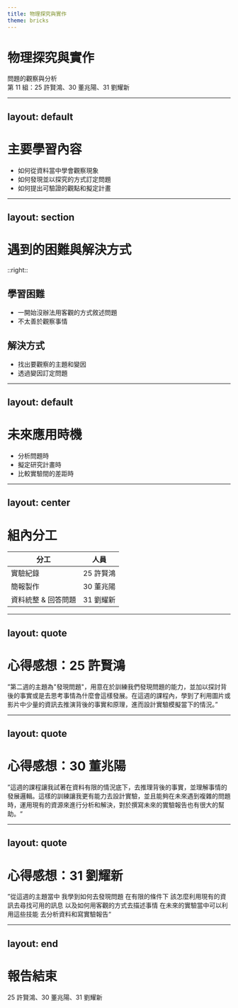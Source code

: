 ```yaml
---
title: 物理探究與實作
theme: bricks
---
```


# 物理探究與實作
問題的觀察與分析 <br>
第 11 組：25 許賢鴻、30 董兆陽、31 劉耀新

---
layout: default
---

# 主要學習內容

- 如何從資料當中學會觀察現象
- 如何發現並以探究的方式訂定問題
- 如何提出可驗證的觀點和擬定計畫

---
layout: section
---

# 遇到的困難與解決方式

::right::

## 學習困難
- 一開始沒辦法用客觀的方式敘述問題
- 不太善於觀察事情

## 解決方式
- 找出要觀察的主題和變因
- 透過變因訂定問題

---
layout: default
---

# 未來應用時機
- 分析問題時
- 擬定研究計畫時
- 比較實驗間的差距時

---
layout: center
---

# 組內分工
| 分工                | 人員      |
|---------------------|-----------|
| 實驗紀錄            | 25 許賢鴻 |
| 簡報製作            | 30 董兆陽 |
| 資料統整 & 回答問題 | 31 劉耀新 |

---
layout: quote
---

# 心得感想：25 許賢鴻
”第二週的主題為"發現問題"，用意在於訓練我們發現問題的能力，並加以探討背後的事實或是去思考事情為什麼會這樣發展。在這週的課程內，學到了利用圖片或影片中少量的資訊去推演背後的事實和原理，進而設計實驗模擬當下的情況。”

---
layout: quote
---

# 心得感想：30 董兆陽
”這週的課程讓我試著在資料有限的情況底下，去推理背後的事實，並理解事情的發展邏輯。這樣的訓練讓我更有能力去設計實驗，並且能夠在未來遇到複雜的問題時，運用現有的資源來進行分析和解決，對於撰寫未來的實驗報告也有很大的幫助。“

---
layout: quote
---

# 心得感想：31 劉耀新
”從這週的主題當中 我學到如何去發現問題 在有限的條件下 該怎麼利用現有的資訊去尋找可用的訊息 以及如何用客觀的方式去描述事情 在未來的實驗當中可以利用這些技能 去分析資料和寫實驗報告“

---
layout: end
---

# 報告結束
25 許賢鴻、30 董兆陽、31 劉耀新
